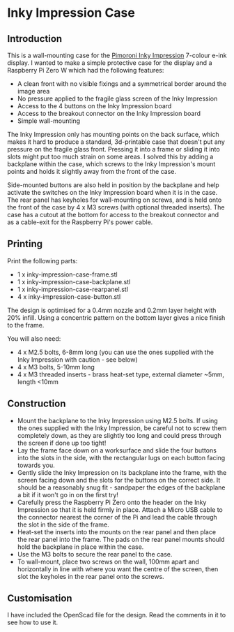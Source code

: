 # Inky Impression Case

## Introduction

This is a wall-mounting case for the [Pimoroni Inky Impression](https://shop.pimoroni.com/products/inky-impression) 7-colour e-ink display. I wanted to make a simple protective case for the display and a Raspberry Pi Zero W which had the following features:

* A clean front with no visible fixings and a symmetrical border around the image area
* No pressure applied to the fragile glass screen of the Inky Impression
* Access to the 4 buttons on the Inky Impression board
* Access to the breakout connector on the Inky Impression board
* Simple wall-mounting

The Inky Impression only has mounting points on the back surface, which makes it hard to produce a standard, 3d-printable case that doesn't put any pressure on the fragile glass front. Pressing it into a frame or sliding it into slots might put too much strain on some areas. I solved this by adding a backplane within the case, which screws to the Inky Impression's mount points and holds it slightly away from the front of the case.

Side-mounted buttons are also held in position by the backplane and help activate the switches on the Inky Impression board when it is in the case. The rear panel has keyholes for wall-mounting on screws, and is held onto the front of the case by 4 x M3 screws (with optional threaded inserts). The case has a cutout at the bottom for access to the breakout connector and as a cable-exit for the Raspberry Pi's power cable.

## Printing

Print the following parts:

* 1 x inky-impression-case-frame.stl
* 1 x inky-impression-case-backplane.stl
* 1 x inky-impression-case-rearpanel.stl
* 4 x inky-impression-case-button.stl

The design is optimised for a 0.4mm nozzle and 0.2mm layer height with 20% infill. Using a concentric pattern on the bottom layer gives a nice finish to the frame.

You will also need:

* 4 x M2.5 bolts, 6-8mm long (you can use the ones supplied with the Inky Impression with caution - see below)
* 4 x M3 bolts, 5-10mm long
* 4 x M3 threaded inserts - brass heat-set type, external diameter ~5mm, length <10mm

## Construction

* Mount the backplane to the Inky Impression using M2.5 bolts. If using the ones supplied with the Inky Impression, be careful not to screw them completely down, as they are slightly too long and could press through the screen if done up too tight!
* Lay the frame face down on a worksurface and slide the four buttons into the slots in the side, with the rectangular lugs on each button facing towards you.
* Gently slide the Inky Impression on its backplane into the frame, with the screen facing down and the slots for the buttons on the correct side. It should be a reasonably snug fit - sandpaper the edges of the backplane a bit if it won't go in on the first try!
* Carefully press the Raspberry Pi Zero onto the header on the Inky Impression so that it is held firmly in place. Attach a Micro USB cable to the connector nearest the corner of the Pi and lead the cable through the slot in the side of the frame.
* Heat-set the inserts into the mounts on the rear panel and then place the rear panel into the frame. The pads on the rear panel mounts should hold the backplane in place within the case.
* Use the M3 bolts to secure the rear panel to the case.
* To wall-mount, place two screws on the wall, 100mm apart and horizontally in line with where you want the centre of the screen, then slot the keyholes in the rear panel onto the screws.

## Customisation

I have included the OpenScad file for the design. Read the comments in it to see how to use it.

